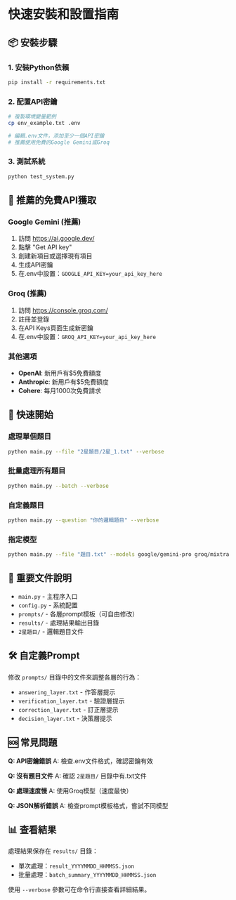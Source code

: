 # 快速安裝和設置指南

## 📦 安裝步驟

### 1. 安裝Python依賴
```bash
pip install -r requirements.txt
```

### 2. 配置API密鑰
```bash
# 複製環境變量範例
cp env_example.txt .env

# 編輯.env文件，添加至少一個API密鑰
# 推薦使用免費的Google Gemini或Groq
```

### 3. 測試系統
```bash
python test_system.py
```

## 🔑 推薦的免費API獲取

### Google Gemini (推薦)
1. 訪問 https://ai.google.dev/
2. 點擊 "Get API key"
3. 創建新項目或選擇現有項目
4. 生成API密鑰
5. 在.env中設置：`GOOGLE_API_KEY=your_api_key_here`

### Groq (推薦)
1. 訪問 https://console.groq.com/
2. 註冊並登錄
3. 在API Keys頁面生成新密鑰
4. 在.env中設置：`GROQ_API_KEY=your_api_key_here`

### 其他選項
- **OpenAI**: 新用戶有$5免費額度
- **Anthropic**: 新用戶有$5免費額度
- **Cohere**: 每月1000次免費請求

## 🚀 快速開始

### 處理單個題目
```bash
python main.py --file "2星題目/2星_1.txt" --verbose
```

### 批量處理所有題目
```bash
python main.py --batch --verbose
```

### 自定義題目
```bash
python main.py --question "你的邏輯題目" --verbose
```

### 指定模型
```bash
python main.py --file "題目.txt" --models google/gemini-pro groq/mixtral-8x7b
```

## 📁 重要文件說明

- `main.py` - 主程序入口
- `config.py` - 系統配置
- `prompts/` - 各層prompt模板（可自由修改）
- `results/` - 處理結果輸出目錄
- `2星題目/` - 邏輯題目文件

## 🛠️ 自定義Prompt

修改 `prompts/` 目錄中的文件來調整各層的行為：
- `answering_layer.txt` - 作答層提示
- `verification_layer.txt` - 驗證層提示
- `correction_layer.txt` - 訂正層提示
- `decision_layer.txt` - 決策層提示

## 🆘 常見問題

**Q: API密鑰錯誤**
A: 檢查.env文件格式，確認密鑰有效

**Q: 沒有題目文件**
A: 確認 `2星題目/` 目錄中有.txt文件

**Q: 處理速度慢**
A: 使用Groq模型（速度最快）

**Q: JSON解析錯誤**
A: 檢查prompt模板格式，嘗試不同模型

## 📊 查看結果

處理結果保存在 `results/` 目錄：
- 單次處理：`result_YYYYMMDD_HHMMSS.json`
- 批量處理：`batch_summary_YYYYMMDD_HHMMSS.json`

使用 `--verbose` 參數可在命令行直接查看詳細結果。 